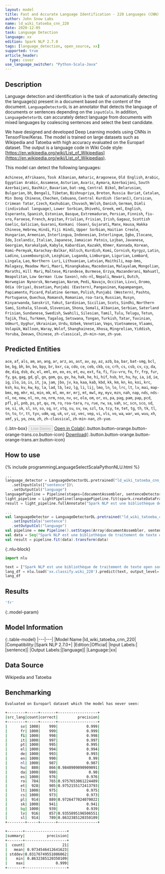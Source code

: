 ```yaml
---
layout: model
title: Fast and Accurate Language Identification - 220 Languages (CNN)
author: John Snow Labs
name: ld_wiki_tatoeba_cnn_220
date: 2020-12-05
task: Language Detection
language: xx
edition: Spark NLP 2.7.0
tags: [language_detection, open_source, xx]
supported: true
article_header:
  type: cover
use_language_switcher: "Python-Scala-Java"
---
```


## Description

Language detection and identification is the task of automatically detecting the language(s) present in a document based on the content of the document. ``LanguageDetectorDL`` is an annotator that detects the language of documents or sentences depending on the ``inputCols``. In addition, ``LanguageDetetorDL`` can accurately detect language from documents with mixed languages by coalescing sentences and select the best candidate.

We have designed and developed Deep Learning models using CNNs in TensorFlow/Keras. The model is trained on large datasets such as Wikipedia and Tatoeba with high accuracy evaluated on the Europarl dataset. The output is a language code in Wiki Code style: [https://en.wikipedia.org/wiki/List_of_Wikipedias](https://en.wikipedia.org/wiki/List_of_Wikipedias).

This model can detect the following languages:

`Achinese`, `Afrikaans`, `Tosk Albanian`, `Amharic`, `Aragonese`, `Old English`, `Arabic`, `Egyptian Arabic`, `Assamese`, `Asturian`, `Avaric`, `Aymara`, `Azerbaijani`, `South Azerbaijani`, `Bashkir`, `Bavarian`, `bat-smg`, `Central Bikol`, `Belarusian`, `Bulgarian`, `bh`, `Bengali`, `Tibetan`, `Bishnupriya`, `Breton`, `Russia Buriat`, `Catalan`, `Min Dong Chinese`, `Chechen`, `Cebuano`, `Central Kurdish (Soranî)`, `Corsican`, `Crimean Tatar`, `Czech`, `Kashubian`, `Chuvash`, `Welsh`, `Danish`, `German`, `Dimli (individual language)`, `Lower Sorbian`, `Dhivehi`, `Greek`, `eml`, `English`, `Esperanto`, `Spanish`, `Estonian`, `Basque`, `Extremaduran`, `Persian`, `Finnish`, `fiu-vro`, `Faroese`, `French`, `Arpitan`, `Friulian`, `Frisian`, `Irish`, `Gagauz`, `Scottish Gaelic`, `Galician`, `Guarani`, `Konkani (Goan)`, `Gujarati`, `Manx`, `Hausa`, `Hakka Chinese`, `Hebrew`, `Hindi`, `Fiji Hindi`, `Upper Sorbian`, `Haitian Creole`, `Hungarian`, `Armenian`, `Interlingua`, `Indonesian`, `Interlingue`, `Igbo`, `Ilocano`, `Ido`, `Icelandic`, `Italian`, `Japanese`, `Jamaican Patois`, `Lojban`, `Javanese`, `Georgian`, `Karakalpak`, `Kabyle`, `Kabardian`, `Kazakh`, `Khmer`, `Kannada`, `Korean`, `Komi-Permyak`, `Karachay-Balkar`, `Kölsch`, `Kurdish`, `Komi`, `Cornish`, `Kyrgyz`, `Latin`, `Ladino`, `Luxembourgish`, `Lezghian`, `Luganda`, `Limburgan`, `Ligurian`, `Lombard`, `Lingala`, `Lao`, `Northern Luri`, `Lithuanian`, `Latvian`, `Maithili`, `map-bms`, `Malagasy`, `Meadow Mari`, `Maori`, `Minangkabau`, `Macedonian`, `Malayalam`, `Mongolian`, `Marathi`, `Hill Mari`, `Maltese`, `Mirandese`, `Burmese`, `Erzya`, `Mazanderani`, `Nahuatl`, `Neapolitan`, `Low German (Low Saxon)`, `nds-nl`, `Nepali`, `Newari`, `Dutch`, `Norwegian Nynorsk`, `Norwegian`, `Narom`, `Pedi`, `Navajo`, `Occitan`, `Livvi`, `Oromo`, `Odia (Oriya)`, `Ossetian`, `Punjabi (Eastern)`, `Pangasinan`, `Kapampangan`, `Papiamento`, `Picard`, `Palatine German`, `Polish`, `Punjabi (Western)`, `Pashto`, `Portuguese`, `Quechua`, `Romansh`, `Romanian`, `roa-tara`, `Russian`, `Rusyn`, `Kinyarwanda`, `Sanskrit`, `Yakut`, `Sardinian`, `Sicilian`, `Scots`, `Sindhi`, `Northern Sami`, `Sinhala`, `Slovak`, `Slovenian`, `Shona`, `Somali`, `Albanian`, `Serbian`, `Saterland Frisian`, `Sundanese`, `Swedish`, `Swahili`, `Silesian`, `Tamil`, `Tulu`, `Telugu`, `Tetun`, `Tajik`, `Thai`, `Turkmen`, `Tagalog`, `Setswana`, `Tongan`, `Turkish`, `Tatar`, `Tuvinian`, `Udmurt`, `Uyghur`, `Ukrainian`, `Urdu`, `Uzbek`, `Venetian`, `Veps`, `Vietnamese`, `Vlaams`, `Volapük`, `Walloon`, `Waray`, `Wolof`, `Shanghainese`, `Xhosa`, `Mingrelian`, `Yiddish`, `Yoruba`, `Zeeuws`, `Chinese`, `zh-classical`, `zh-min-nan`, `zh-yue`.

## Predicted Entities

`ace`, `af`, `als`, `am`, `an`, `ang`, `ar`, `arz`, `as`, `ast`, `av`, `ay`, `az`, `azb`, `ba`, `bar`, `bat-smg`, `bcl`, `be`, `bg`, `bh`, `bn`, `bo`, `bpy`, `br`, `bxr`, `ca`, `cdo`, `ce`, `ceb`, `ckb`, `co`, `crh`, `cs`, `csb`, `cv`, `cy`, `da`, `de`, `diq`, `dsb`, `dv`, `el`, `eml`, `en`, `eo`, `es`, `et`, `eu`, `ext`, `fa`, `fi`, `fiu-vro`, `fo`, `fr`, `frp`, `fur`, `fy`, `ga`, `gag`, `gd`, `gl`, `gn`, `gom`, `gu`, `gv`, `ha`, `hak`, `he`, `hi`, `hif`, `hsb`, `ht`, `hu`, `hy`, `ia`, `id`, `ie`, `ig`, `ilo`, `io`, `is`, `it`, `ja`, `jam`, `jbo`, `jv`, `ka`, `kaa`, `kab`, `kbd`, `kk`, `km`, `kn`, `ko`, `koi`, `krc`, `ksh`, `ku`, `kv`, `kw`, `ky`, `la`, `lad`, `lb`, `lez`, `lg`, `li`, `lij`, `lmo`, `ln`, `lo`, `lrc`, `lt`, `lv`, `mai`, `map-bms`, `mg`, `mhr`, `mi`, `min`, `mk`, `ml`, `mn`, `mr`, `mrj`, `mt`, `mwl`, `my`, `myv`, `mzn`, `nah`, `nap`, `nds`, `nds-nl`, `ne`, `new`, `nl`, `nn`, `no`, `nrm`, `nso`, `nv`, `oc`, `olo`, `om`, `or`, `os`, `pa`, `pag`, `pam`, `pap`, `pcd`, `pfl`, `pl`, `pnb`, `ps`, `pt`, `qu`, `rm`, `ro`, `roa-tara`, `ru`, `rue`, `rw`, `sa`, `sah`, `sc`, `scn`, `sco`, `sd`, `se`, `si`, `sk`, `sl`, `sn`, `so`, `sq`, `sr`, `stq`, `su`, `sv`, `sw`, `szl`, `ta`, `tcy`, `te`, `tet`, `tg`, `th`, `tk`, `tl`, `tn`, `to`, `tr`, `tt`, `tyv`, `udm`, `ug`, `uk`, `ur`, `uz`, `vec`, `vep`, `vi`, `vls`, `vo`, `wa`, `war`, `wo`, `wuu`, `xh`, `xmf`, `yi`, `yo`, `zea`, `zh`, `zh-classical`, `zh-min-nan`, `zh-yue`.

{:.btn-box}
<button class="button button-orange" disabled>Live Demo</button>
[Open in Colab](https://githubtocolab.com/JohnSnowLabs/spark-nlp-workshop/blob/master/jupyter/annotation/english/language-detection/Language_Detection_and_Indentification.ipynb){:.button.button-orange.button-orange-trans.co.button-icon}
[Download](https://s3.amazonaws.com/auxdata.johnsnowlabs.com/public/models/ld_wiki_tatoeba_cnn_220_xx_2.7.0_2.4_1607184539094.zip){:.button.button-orange.button-orange-trans.arr.button-icon}

## How to use

<div class="tabs-box" markdown="1">
{% include programmingLanguageSelectScalaPythonNLU.html %}

```python
...
language_detector = LanguageDetectorDL.pretrained("ld_wiki_tatoeba_cnn_220", "xx")\
   .setInputCols(["sentence"])\
   .setOutputCol("language")
languagePipeline = Pipeline(stages=[documentAssembler, sentenceDetector, language_detector])
light_pipeline = LightPipeline(languagePipeline.fit(spark.createDataFrame([['']]).toDF("text")))
result = light_pipeline.fullAnnotate("Spark NLP est une bibliothèque de traitement de texte open source pour le traitement avancé du langage naturel pour les langages de programmation Python, Java et Scala.")
```
```scala
...
val languageDetector = LanguageDetectorDL.pretrained("ld_wiki_tatoeba_cnn_220", "xx")
   .setInputCols("sentence")
   .setOutputCol("language")
val pipeline = new Pipeline().setStages(Array(documentAssembler, sentenceDetector, languageDetector))
val data = Seq("Spark NLP est une bibliothèque de traitement de texte open source pour le traitement avancé du langage naturel pour les langages de programmation Python, Java et Scala.").toDF("text")
val result = pipeline.fit(data).transform(data)
```

{:.nlu-block}
```python
import nlu

text = ["Spark NLP est une bibliothèque de traitement de texte open source pour le traitement avancé du langage naturel pour les langages de programmation Python, Java et Scala."]
lang_df = nlu.load('xx.classify.wiki_220').predict(text, output_level='sentence')
lang_df
```

</div>

## Results

```bash
'fr'
```

{:.model-param}
## Model Information

{:.table-model}
|---|---|
|Model Name:|ld_wiki_tatoeba_cnn_220|
|Compatibility:|Spark NLP 2.7.0+|
|Edition:|Official|
|Input Labels:|[sentence]|
|Output Labels:|[language]|
|Language:|xx|

## Data Source

Wikipedia and Tatoeba

## Benchmarking

```bash
Evaluated on Europarl dataset which the model has never seen:

+--------+-----+-------+------------------+
|src_lang|count|correct|         precision|
+--------+-----+-------+------------------+
|      sv| 1000|    999|             0.999|
|      fr| 1000|    999|             0.999|
|      fi| 1000|    998|             0.998|
|      it| 1000|    997|             0.997|
|      pt| 1000|    995|             0.995|
|      el| 1000|    994|             0.994|
|      de| 1000|    993|             0.993|
|      en| 1000|    990|              0.99|
|      nl| 1000|    987|             0.987|
|      hu|  880|    866|0.9840909090909091|
|      da| 1000|    980|              0.98|
|      es| 1000|    976|             0.976|
|      ro|  784|    765|0.9757653061224489|
|      et|  928|    905|0.9752155172413793|
|      lt| 1000|    975|             0.975|
|      cs| 1000|    973|             0.973|
|      pl|  914|    889|0.9726477024070022|
|      sk| 1000|    941|             0.941|
|      bg| 1000|    939|             0.939|
|      lv|  916|    857|0.9355895196506551|
|      sl|  914|    789|0.8632385120350109|
+--------+-----+-------+------------------+

+-------+-------------------+
|summary|          precision|
+-------+-------------------+
|  count|                 21|
|   mean| 0.9734546412641623|
| stddev|0.03176749551086062|
|    min| 0.8632385120350109|
|    max|              0.999|
+-------+-------------------+

```